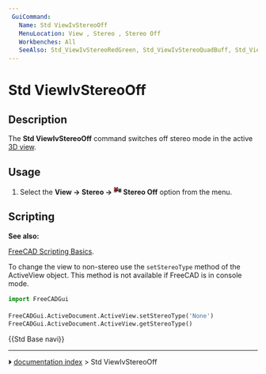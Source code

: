 ```yaml
---
 GuiCommand:
   Name: Std ViewIvStereoOff
   MenuLocation: View , Stereo , Stereo Off
   Workbenches: All
   SeeAlso: Std_ViewIvStereoRedGreen, Std_ViewIvStereoQuadBuff, Std_ViewIvStereoInterleavedRows, Std_ViewIvStereoInterleavedColumns
---
```


# Std ViewIvStereoOff

## Description

The **Std ViewIvStereoOff** command switches off stereo mode in the active [3D view](3D_view.md).

## Usage

1.  Select the **View → Stereo → <img src="images/Std_ViewIvStereoOff.svg" width=16px> Stereo Off** option from the menu.

## Scripting


**See also:**

[FreeCAD Scripting Basics](FreeCAD_Scripting_Basics.md).

To change the view to non-stereo use the `setStereoType` method of the ActiveView object. This method is not available if FreeCAD is in console mode.

 
```python
import FreeCADGui

FreeCADGui.ActiveDocument.ActiveView.setStereoType('None')
FreeCADGui.ActiveDocument.ActiveView.getStereoType()
```




 {{Std Base navi}}



---
⏵ [documentation index](../README.md) > Std ViewIvStereoOff
